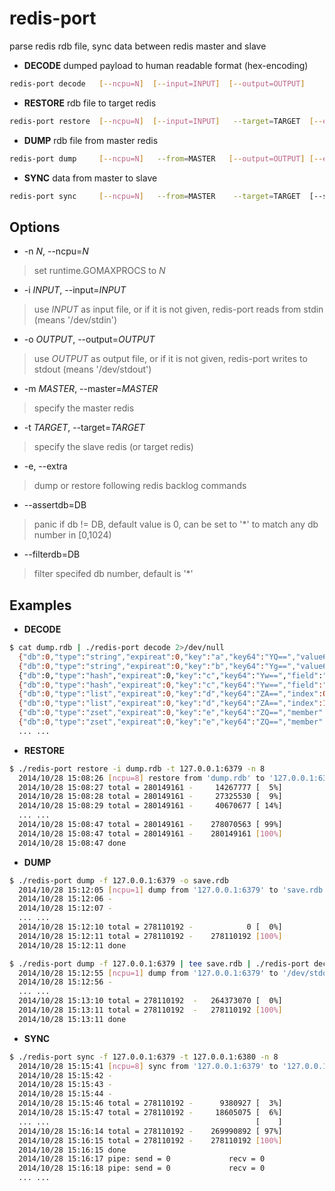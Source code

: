 redis-port
===========

parse redis rdb file, sync data between redis master and slave

* **DECODE** dumped payload to human readable format (hex-encoding)

```sh
redis-port decode   [--ncpu=N]  [--input=INPUT]  [--output=OUTPUT]
```

* **RESTORE** rdb file to target redis

```sh
redis-port restore  [--ncpu=N]  [--input=INPUT]   --target=TARGET  [--extra]
```

* **DUMP** rdb file from master redis

```sh
redis-port dump     [--ncpu=N]   --from=MASTER   [--output=OUTPUT] [--extra]
```

* **SYNC** data from master to slave

```sh
redis-port sync     [--ncpu=N]   --from=MASTER    --target=TARGET  [--sockfile=FILE [--filesize=SIZE]] [--assertdb=DB] [--filterdb=DB]
```

Options
-------
+ -n _N_, --ncpu=_N_

> set runtime.GOMAXPROCS to _N_

+ -i _INPUT_, --input=_INPUT_

> use _INPUT_ as input file, or if it is not given, redis-port reads from stdin (means '/dev/stdin')

+ -o _OUTPUT_, --output=_OUTPUT_

> use _OUTPUT_ as output file, or if it is not given, redis-port writes to stdout (means '/dev/stdout')

+ -m _MASTER_, --master=_MASTER_

> specify the master redis

+ -t _TARGET_, --target=_TARGET_

> specify the slave redis (or target redis)

+ -e, --extra

> dump or restore following redis backlog commands

+ --assertdb=DB

> panic if db != DB, default value is 0, can be set to '*' to match any db number in [0,1024)

+ --filterdb=DB

> filter specifed db number, default is '*'

Examples
-------

* **DECODE**

```sh
$ cat dump.rdb | ./redis-port decode 2>/dev/null
  {"db":0,"type":"string","expireat":0,"key":"a","key64":"YQ==","value64":"MTAwMDA="}
  {"db":0,"type":"string","expireat":0,"key":"b","key64":"Yg==","value64":"aGVsbG8ud29ybGQ="}
  {"db":0,"type":"hash","expireat":0,"key":"c","key64":"Yw==","field":"c1","field64":"YzE=","member64":"MTAw"
  {"db":0,"type":"hash","expireat":0,"key":"c","key64":"Yw==","field":"c2","field64":"YzI=","member64":"dGVzdC5zdHJpbmc="}
  {"db":0,"type":"list","expireat":0,"key":"d","key64":"ZA==","index":0,"value64":"bDE="}
  {"db":0,"type":"list","expireat":0,"key":"d","key64":"ZA==","index":1,"value64":"bDI="}
  {"db":0,"type":"zset","expireat":0,"key":"e","key64":"ZQ==","member":"e1","member64":"ZTE=","score":1.000000}
  {"db":0,"type":"zset","expireat":0,"key":"e","key64":"ZQ==","member":"e2","member64":"ZTI=","score":2.000000}
  ... ...
```

* **RESTORE**

```sh
$ ./redis-port restore -i dump.rdb -t 127.0.0.1:6379 -n 8
  2014/10/28 15:08:26 [ncpu=8] restore from 'dump.rdb' to '127.0.0.1:6379'
  2014/10/28 15:08:27 total = 280149161 -     14267777 [  5%]
  2014/10/28 15:08:28 total = 280149161 -     27325530 [  9%]
  2014/10/28 15:08:29 total = 280149161 -     40670677 [ 14%]
  ... ...                                                    
  2014/10/28 15:08:47 total = 280149161 -    278070563 [ 99%]
  2014/10/28 15:08:47 total = 280149161 -    280149161 [100%]
  2014/10/28 15:08:47 done
```

* **DUMP**

```sh
$ ./redis-port dump -f 127.0.0.1:6379 -o save.rdb
  2014/10/28 15:12:05 [ncpu=1] dump from '127.0.0.1:6379' to 'save.rdb'
  2014/10/28 15:12:06 -
  2014/10/28 15:12:07 -
  ... ...
  2014/10/28 15:12:10 total = 278110192 -            0 [  0%]
  2014/10/28 15:12:11 total = 278110192 -    278110192 [100%]
  2014/10/28 15:12:11 done

$ ./redis-port dump -f 127.0.0.1:6379 | tee save.rdb | ./redis-port decode -o save.log -n 8 2>/dev/null
  2014/10/28 15:12:55 [ncpu=1] dump from '127.0.0.1:6379' to '/dev/stdout'
  2014/10/28 15:12:56 -
  ... ...
  2014/10/28 15:13:10 total = 278110192  -   264373070 [  0%]
  2014/10/28 15:13:11 total = 278110192  -   278110192 [100%]
  2014/10/28 15:13:11 done
```

* **SYNC**

```sh
$ ./redis-port sync -f 127.0.0.1:6379 -t 127.0.0.1:6380 -n 8
  2014/10/28 15:15:41 [ncpu=8] sync from '127.0.0.1:6379' to '127.0.0.1:6380'
  2014/10/28 15:15:42 -
  2014/10/28 15:15:43 -
  2014/10/28 15:15:44 -
  2014/10/28 15:15:46 total = 278110192 -      9380927 [  3%]
  2014/10/28 15:15:47 total = 278110192 -     18605075 [  6%]
  ... ...                                              [    ]
  2014/10/28 15:16:14 total = 278110192 -    269990892 [ 97%]
  2014/10/28 15:16:15 total = 278110192 -    278110192 [100%]
  2014/10/28 15:16:15 done
  2014/10/28 15:16:17 pipe: send = 0             recv = 0
  2014/10/28 15:16:18 pipe: send = 0             recv = 0
  ... ...
```
